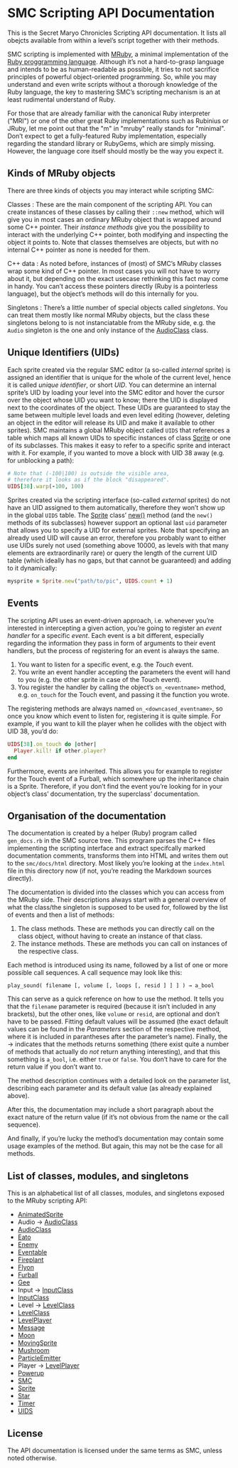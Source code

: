 SMC Scripting API Documentation
===============================

This is the Secret Maryo Chronicles Scripting API documentation. It
lists all obejcts available from within a level’s script together with
their methods.

SMC scripting is implemented with
[MRuby](https://github.com/mruby/mruby), a minimal implementation of the
[Ruby proggramming language](http://www.ruby-lang.org). Although it’s
not a hard-to-grasp language and intends to be as human-readable as
possible, it tries to not sacrifice principles of powerful
object-oriented programming. So, while you may understand and even
write scripts without a thorough knowledge of the Ruby language, the
key to mastering SMC’s scripting mechanism is an at least rudimental
understand of Ruby.

For those that are already familiar with the canonical Ruby
interpreter ("MRI") or one of the other great Ruby implementations
such as Rubinius or JRuby, let me point out that the "m" in "mruby"
really stands for "minimal". Don’t expect to get a fully-featured Ruby
implementation, especially regarding the standard library or RubyGems,
which are simply missing. However, the language core itself should
mostly be the way you expect it.

Kinds of MRuby objects
----------------------

There are three kinds of objects you may interact while scripting SMC:

Classes
: These are the main component of the scripting API. You can create
  instances of these classes by calling their `::new` method, which
  will give you in most cases an ordinary MRuby object that is wrapped
  around some C++ pointer. Their _instance methods_ give you the
  possibility to interact with the underlying C++ pointer, both
  modifying and inspecting the object it points to. Note that classes
  themselves are objects, but with no internal C++ pointer as none is
  needed for them.

C++ data
: As noted before, instances of (most) of SMC’s MRuby classes wrap
some kind of C++ pointer. In most cases you will not have to worry
about it, but depending on the exact usecase rethinking this fact may
come in handy. You can’t access these pointers directly (Ruby is a
pointerless language), but the object’s methods will do this
internally for you.

Singletons
: There’s a little number of special objects called _singletons_.
  You can treat them mostly like normal MRuby objects, but the
  class these singletons belong to is not instanciatable from the
  MRuby side, e.g. the `Audio` singleton is the one and only instance
  of the [AudioClass](audioclass.html) class.

Unique Identifiers (UIDs)
-------------------------

Each sprite created via the regular SMC editor (a so-called _internal_
sprite) is assigned an identifier that is unique for the whole of the
current level, hence it is called _unique identifier_, or short
_UID_. You can determine an internal sprite’s UID by loading your
level into the SMC editor and hover the cursor over the object whose
UID you want to know; there the UID is displayed next to the
coordinates of the object. These UIDs are guaranteed to stay the same
between multiple level loads and even level editing (however, deleting
an object in the editor will release its UID and make it available to
other sprites). SMC maintains a global MRuby object called `UIDS` that
references a table which maps all known UIDs to specific instances of
class [Sprite](sprite.html) or one of its subclasses. This makes it
easy to refer to a specific sprite and interact with it. For example,
if you wanted to move a block with UID 38 away (e.g. for unblocking a
path):

~~~~~~~~~~~~~~~~~~~~~~~~~~~~~~~~~~~~~~~~ ruby
# Note that (-100|100) is outside the visible area,
# therefore it looks as if the block "disappeared".
UIDS[38].warp(-100, 100)
~~~~~~~~~~~~~~~~~~~~~~~~~~~~~~~~~~~~~~~~

Sprites created via the scripting interface (so-called _external_
sprites) do not have an UID assigned to them automatically, therefore
they won’t show up in the global `UIDS` table. The
[Sprite](sprite.html) class’ [new()](sprite.html#new) method (and the
`new()` methods of its subclasses) however support an optional last
`uid` parameter that allows you to specify a UID for external
sprites. Note that specifying an already used UID will cause an error,
therefore you probably want to either use UIDs surely not used
(something above 10000, as levels with that many elements are
extraordinarily rare) or query the length of the current UID table
(which ideally has no gaps, but that cannot be guaranteed) and adding
to it dynamically:

~~~~~~~~~~~~~~~~~~~~~~~~~~~~~~~~~~~~~~~~ ruby
mysprite = Sprite.new("path/to/pic", UIDS.count + 1)
~~~~~~~~~~~~~~~~~~~~~~~~~~~~~~~~~~~~~~~~

Events
------

The scripting API uses an event-driven approach, i.e. whenever you’re
interested in intercepting a given action, you’re going to register an
_event handler_ for a specific _event_. Each event is a bit different,
especially regarding the information they pass in form of arguments to
their event handlers, but the process of registering for an event is
always the same.

1. You want to listen for a specific event, e.g. the _Touch_ event.
2. You write an event handler accepting the parameters the event will
   hand to you (e.g. the other sprite in case of the Touch event).
3. You register the handler by calling the object’s `on_<eventname>`
   method, e.g. `on_touch` for the Touch event, and passing it the
   function you wrote.

The registering methods are always named `on_<downcased_eventname>`,
so once you know which event to listen for, registering it is quite
simple. For example, if you want to kill the player when he
collides with the object with UID 38, you’d do:

~~~~~~~~~~~~~~~~~~~~~~~~~~~~~~~~~~~~~~~~ ruby
UIDS[38].on_touch do |other|
  Player.kill! if other.player?
end
~~~~~~~~~~~~~~~~~~~~~~~~~~~~~~~~~~~~~~~~

Furthermore, events are inherited. This allows you for example to
register for the Touch event of a Furball, which somewhere up the
inheritance chain is a Sprite. Therefore, if you don’t find the event
you’re looking for in your object’s class’ documentation, try the
superclass’ documentation.

Organisation of the documentation
---------------------------------

The documentation is created by a helper (Ruby) program called
`gen_docs.rb` in the SMC source tree. This program parses the C++
files implementing the scripting interface and extract specifcally
marked documentation comments, transforms them into HTML and writes
them out to the `smc/docs/html` directory. Most likely you’re looking
at the `index.html` file in this directory now (if not, you’re reading
the Markdown sources directly).

The documentation is divided into the classes which you can access
from the MRuby side. Their descriptions always start with a general
overview of what the class/the singleton is supposed to be used for,
followed by the list of events and then a list of methods:

1. The class methods. These are methods you can directly call on the
   class object, without having to create an instance of that class.
2. The instance methods. These are methods you can call on instances
   of the respective class.

Each method is introduced using its name, followed by a list of one or
more possible call sequences. A call sequence may look like this:

~~~~~~~~~~~~~~~~~~~~~~~~~~~~~~~~~~~~~~~~~~~~~~~~~~~~~~~~~~~~~~~~~
play_sound( filename [, volume [, loops [, resid ] ] ] ) → a_bool
~~~~~~~~~~~~~~~~~~~~~~~~~~~~~~~~~~~~~~~~~~~~~~~~~~~~~~~~~~~~~~~~~

This can serve as a quick reference on how to use the method. It tells
you that the `filename` parameter is required (because it isn’t
included in any brackets), but the other ones, like `volume` or
`resid`, are optional and don’t have to be passed. Fitting default
values will be assumed (the exact default values can be found in the
_Parameters_ section of the respective method, where it is included in
parantheses after the parameter’s name). Finally, the → indicates that
the methods returns something (there exist quite a number of methods
that actually do _not_ return anything interesting), and that this
something is `a_bool`, i.e. either `true` or `false`. You don’t have
to care for the return value if you don’t want to.

The method description continues with a detailed look on the parameter
list, describing each parameter and its default value (as already
explained above).

After this, the documentation may include a short paragraph about the
exact nature of the return value (if it’s not obvious from the name or
the call sequence).

And finally, if you’re lucky the method’s documentation may contain
some usage examples of the method. But again, this may not be the case
for all methods.

List of classes, modules, and singletons
----------------------------------------

This is an alphabetical list of all classes, modules, and singletons exposed to
the MRuby scripting API:

* [AnimatedSprite](animatedsprite.html)
* Audio → [AudioClass](audioclass.html)
* [AudioClass](audioclass.html)
* [Eato](eato.html)
* [Enemy](enemy.html)
* [Eventable](eventable.html)
* [Fireplant](fireplant.html)
* [Flyon](flyon.html)
* [Furball](furball.html)
* [Gee](gee.html)
* Input → [InputClass](inputclass.html)
* [InputClass](inputclass.html)
* Level → [LevelClass](levelclass.html)
* [LevelClass](levelclass.html)
* [LevelPlayer](levelplayer.html)
* [Message](message.html)
* [Moon](moon.html)
* [MovingSprite](movingsprite.html)
* [Mushroom](mushroom.html)
* [ParticleEmitter](particleemitter.html)
* Player → [LevelPlayer](level_layer.html)
* [Powerup](powerup.html)
* [SMC](smc.html)
* [Sprite](sprite.html)
* [Star](star.html)
* [Timer](timer.html)
* [UIDS](uids.html)

License
-------

The API documentation is licensed under the same terms as SMC, unless
noted otherwise.
